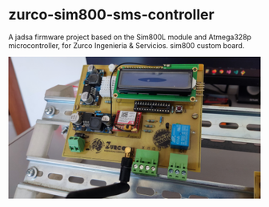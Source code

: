 # zurco-sim800-sms-controller
A jadsa firmware project based on the Sim800L module and Atmega328p microcontroller, for Zurco Ingenieria &amp; Servicios. sim800 custom board.


![Zurco Board Picture](Images/Board_Picture.jpg)
